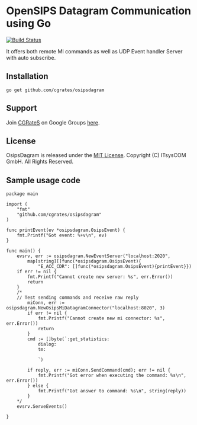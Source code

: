 OpenSIPS  Datagram Communication using Go
========================================
[![Build Status](https://secure.travis-ci.org/cgrates/cgrates.png)](http://travis-ci.org/cgrates/osipsdagram)

It offers both remote MI commands as well as UDP Event handler Server with auto subscribe.

## Installation ##

`go get github.com/cgrates/osipsdagram`

## Support ##
Join [CGRateS](http://www.cgrates.org/ "CGRateS Website") on Google Groups [here](https://groups.google.com/forum/#!forum/cgrates "CGRateS on GoogleGroups").

## License ##
OsipsDagram is released under the [MIT License](http://www.opensource.org/licenses/mit-license.php "MIT License").
Copyright (C) ITsysCOM GmbH. All Rights Reserved.

## Sample usage code ##
```
package main

import (
	"fmt"
	"github.com/cgrates/osipsdagram"
)

func printEvent(ev *osipsdagram.OsipsEvent) {
	fmt.Printf("Got event: %+v\n", ev)
}

func main() {
	evsrv, err := osipsdagram.NewEventServer("localhost:2020",
		map[string][]func(*osipsdagram.OsipsEvent){
			"E_ACC_CDR": []func(*osipsdagram.OsipsEvent){printEvent}})
	if err != nil {
		fmt.Printf("Cannot create new server: %s", err.Error())
		return
	}
	/*
	// Test sending commands and receive raw reply
		miConn, err := osipsdagram.NewOsipsMiDatagramConnector("localhost:8020", 3)
		if err != nil {
			fmt.Printf("Cannot create new mi connector: %s", err.Error())
			return
		}
		cmd := []byte(`:get_statistics:
			dialog:
			tm:

			`)

		if reply, err := miConn.SendCommand(cmd); err != nil {
			fmt.Printf("Got error when executing the command: %s\n", err.Error())
		} else {
			fmt.Printf("Got answer to command: %s\n", string(reply))
		}
	*/
	evsrv.ServeEvents()

}

```
